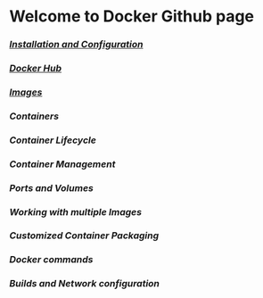 # Welcome to Docker Github page 
### *[Installation and Configuration](Installation_and_Configuration.md)*
### *[Docker Hub](Docker_Hub.md)*
### *[Images](Images.md)*
### *Containers*
### *Container Lifecycle*
### *Container Management* 
### *Ports and Volumes*
### *Working with multiple Images*
### *Customized Container Packaging*
### *Docker commands*
### *Builds and Network configuration*

